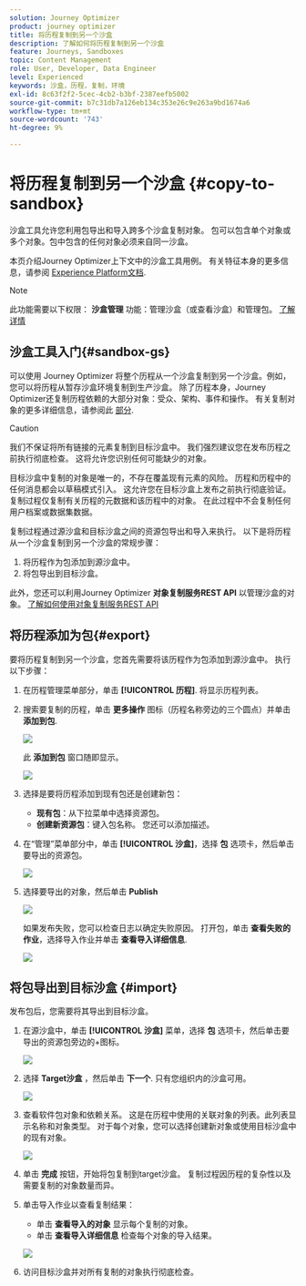 ```yaml
---
solution: Journey Optimizer
product: journey optimizer
title: 将历程复制到另一个沙盒
description: 了解如何将历程复制到另一个沙盒
feature: Journeys, Sandboxes
topic: Content Management
role: User, Developer, Data Engineer
level: Experienced
keywords: 沙盒，历程，复制，环境
exl-id: 8c63f2f2-5cec-4cb2-b3bf-2387eefb5002
source-git-commit: b7c31db7a126eb134c353e26c9e263a9bd1674a6
workflow-type: tm+mt
source-wordcount: '743'
ht-degree: 9%

---
```


# 将历程复制到另一个沙盒 {#copy-to-sandbox}

<!--
>[!CONTEXTUALHELP]
>id="ajo_journey_copy_main"
>title="Copy a journey to another sandbox"
>abstract="Journey Optimizer allows you to copy an entire journey from one sandbox to another. For example, you can copy a journey from the Stage sandbox environment to your Production sandbox. In addition to the Journey itself, Journey Optimizer also copies most of the objects the journey depends on."

>[!CONTEXTUALHELP]
>id="ajo_journey_copy_sandbox_details"
>title="Sandbox details"
>abstract="Select the destination sandbox you want to copy the journey to. Only sandboxes within your organization are available."

>[!CONTEXTUALHELP]
>id="ajo_journey_copy_object_details"
>title="Object details"
>abstract="This is the journey you are going to copy."

>[!CONTEXTUALHELP]
>id="ajo_journey_copy_dependent_objects"
>title="Dependent objects"
>abstract="This is the list of associated objects used in the journey. This list displays the name, the object type, as well as the internal Journey Optimizer ID."
-->

沙盒工具允许您利用包导出和导入跨多个沙盒复制对象。 包可以包含单个对象或多个对象。包中包含的任何对象必须来自同一沙盒。

本页介绍Journey Optimizer上下文中的沙盒工具用例。 有关特征本身的更多信息，请参阅 [Experience Platform文档](https://experienceleague.adobe.com/docs/experience-platform/sandbox/ui/sandbox-tooling.html).

>[!NOTE]
>
>此功能需要以下权限： **沙盒管理** 功能：管理沙盒（或查看沙盒）和管理包。 [了解详情](../administration/ootb-permissions.md)

## 沙盒工具入门{#sandbox-gs}

可以使用 Journey Optimizer 将整个历程从一个沙盒复制到另一个沙盒。例如，您可以将历程从暂存沙盒环境复制到生产沙盒。 除了历程本身，Journey Optimizer还复制历程依赖的大部分对象：受众、架构、事件和操作。 有关复制对象的更多详细信息，请参阅此 [部分](https://experienceleague.adobe.com/docs/experience-platform/sandbox/ui/sandbox-tooling.html#abobe-journey-optimizer-objects).

>[!CAUTION]
>
>我们不保证将所有链接的元素复制到目标沙盒中。 我们强烈建议您在发布历程之前执行彻底检查。 这将允许您识别任何可能缺少的对象。

目标沙盒中复制的对象是唯一的，不存在覆盖现有元素的风险。 历程和历程中的任何消息都会以草稿模式引入。 这允许您在目标沙盒上发布之前执行彻底验证。 复制过程仅复制有关历程的元数据和该历程中的对象。 在此过程中不会复制任何用户档案或数据集数据。

复制过程通过源沙盒和目标沙盒之间的资源包导出和导入来执行。 以下是将历程从一个沙盒复制到另一个沙盒的常规步骤：

1. 将历程作为包添加到源沙盒中。
1. 将包导出到目标沙盒。

此外，您还可以利用Journey Optimizer **对象复制服务REST API** 以管理沙盒的对象。 [了解如何使用对象复制服务REST API](https://developer.adobe.com/journey-optimizer-apis/references/sandbox/)

## 将历程添加为包{#export}

要将历程复制到另一个沙盒，您首先需要将该历程作为包添加到源沙盒中。 执行以下步骤：

1. 在历程管理菜单部分，单击 **[!UICONTROL 历程]**. 将显示历程列表。

1. 搜索要复制的历程，单击 **更多操作** 图标（历程名称旁边的三个圆点）并单击 **添加到包**.

   ![](assets/journey-sandbox1.png)

   此 **添加到包** 窗口随即显示。

   ![](assets/journey-sandbox2.png)

1. 选择是要将历程添加到现有包还是创建新包：

   * **现有包**：从下拉菜单中选择资源包。
   * **创建新资源包**：键入包名称。 您还可以添加描述。

1. 在“管理”菜单部分中，单击 **[!UICONTROL 沙盒]**，选择 **包** 选项卡，然后单击要导出的资源包。

   ![](assets/journey-sandbox3.png)

1. 选择要导出的对象，然后单击 **Publish**

   ![](assets/journey-sandbox4.png)

   如果发布失败，您可以检查日志以确定失败原因。 打开包，单击 **查看失败的作业**，选择导入作业并单击 **查看导入详细信息**.

   ![](assets/journey-sandbox9.png)

## 将包导出到目标沙盒 {#import}

发布包后，您需要将其导出到目标沙盒。

1. 在源沙盒中，单击 **[!UICONTROL 沙盒]** 菜单，选择 **包** 选项卡，然后单击要导出的资源包旁边的+图标。

   ![](assets/journey-sandbox5.png)

1. 选择 **Target沙盒** ，然后单击 **下一个**. 只有您组织内的沙盒可用。

   ![](assets/journey-sandbox6.png)

1. 查看软件包对象和依赖关系。 这是在历程中使用的关联对象的列表。此列表显示名称和对象类型。 对于每个对象，您可以选择创建新对象或使用目标沙盒中的现有对象。

   ![](assets/journey-sandbox7.png)

1. 单击 **完成** 按钮，开始将包复制到target沙盒。 复制过程因历程的复杂性以及需要复制的对象数量而异。

1. 单击导入作业以查看复制结果：

   * 单击 **查看导入的对象** 显示每个复制的对象。
   * 单击 **查看导入详细信息** 检查每个对象的导入结果。

   ![](assets/journey-sandbox8.png)

1. 访问目标沙盒并对所有复制的对象执行彻底检查。
